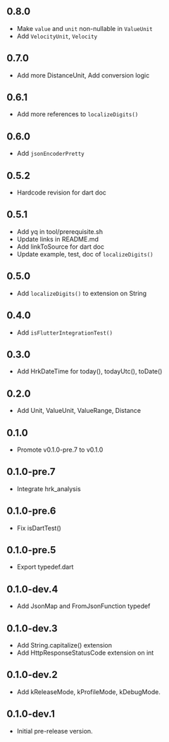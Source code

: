## 0.8.0

- Make `value` and `unit` non-nullable in `ValueUnit`
- Add `VelocityUnit`, `Velocity`

## 0.7.0

- Add more DistanceUnit, Add conversion logic

## 0.6.1

- Add more references to `localizeDigits()`

## 0.6.0

- Add `jsonEncoderPretty`

## 0.5.2

- Hardcode revision for dart doc

## 0.5.1

- Add yq in tool/prerequisite.sh
- Update links in README.md
- Add linkToSource for dart doc
- Update example, test, doc of `localizeDigits()`

## 0.5.0

- Add `localizeDigits()` to extension on String

## 0.4.0

- Add `isFlutterIntegrationTest()`

## 0.3.0

- Add HrkDateTime for today(), todayUtc(), toDate()

## 0.2.0

- Add Unit, ValueUnit, ValueRange, Distance

## 0.1.0

- Promote v0.1.0-pre.7 to v0.1.0

## 0.1.0-pre.7

- Integrate hrk_analysis

## 0.1.0-pre.6

- Fix isDartTest()

## 0.1.0-pre.5

- Export typedef.dart

## 0.1.0-dev.4

- Add JsonMap and FromJsonFunction typedef

## 0.1.0-dev.3

- Add String.capitalize() extension
- Add HttpResponseStatusCode extension on int

## 0.1.0-dev.2

- Add kReleaseMode, kProfileMode, kDebugMode.

## 0.1.0-dev.1

- Initial pre-release version.
